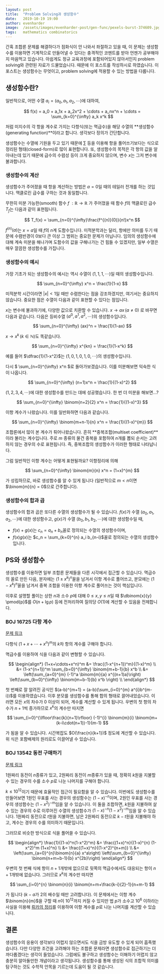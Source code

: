 ```yaml
---
layout: post
title:  "Problem Solving과 생성함수"
date:   2019-10-19 19:00
author: evenharder
image:  /assets/images/evenharder-post/gen-func/pexels-burst-374609.jpg
tags:   mathematics combinatorics
---
```


간혹 조합론 문제를 해결하다가 점화식이 안 나와서 좌절하고 있을 때, 이 문제는 생성함수를 이용하면 기계적으로 만들어낼 수 있다는 충격적인 코멘트를 받아 언젠가 공부해야지 마음먹고 있습니다. 아쉽게도 정규 교육과정에 포함되어있지 않아서인지 problem solving와 관련된 자료가 드물었습니다. 때문에 이 포스트를 작성하시로 하였습니다. 이 포스트는 생성함수는 무엇이고, problem solving에 적용할 수 있는 방법을 다룹니다.

## 생성함수란?

일반적으로, 어떤 수열 ${a_i} = (a_0, a_1, a_2, \cdots)$에 대하여, 

$$
f(x) = a_0 + a_1x + a_2x^2 + \cdots + a_nx^n + \cdots = \sum_{k=0}^{\infty} a_k x^k
$$

처럼 미지수의 각 항을 계수로 가지는 다항식(또는 멱급수)을 해당 수열의 **생성함수 (generating function)**이라고 합니다. 생각보다 정의가 간단합니다.

생성함수는 수열에 기원을 두고 있기 때문에 $\sum$ 등을 이용해 항을 풀어쓰기보다는 식으로 정리된 형태(closed-form)로 많이 표현합니다. 또, 생성함수의 목적은 각 항의 값을 알아내는데 있기 때문에 급수의 수렴성 등이 크게 중요하지 않으며, 변수 $x$는 그저 변수에 불과합니다.

### 생성함수의 계산

생성함수가 주어졌을 때 항을 계산하는 방법은 $a = 0$일 때의 테일러 전개를 하는 것입니다. 맥클로린 급수를 구하는 것과 동일합니다. 

무한히 미분 가능한(smooth) 함수 $f\ : \mathbb{R} \to \mathbb{R}$ 가 주어졌을 때 함수 $f$의 맥클로린 급수 $T_f$는 다음과 같이 표현됩니다.

$$
T_f(x) = \sum_{n=0}^{\infty}\frac{f^{(n)}(0)}{n!}x^n
$$

$f^{(n)}(a)$는 $x = a$일 때 $f$의 $n$계 도함수입니다. 미적분학과는 달리, 항에만 의미를 두기 때문에 수렴반경이 0보다 큰 이상 그 범위는 중요한 문제가 아닙니다. 임의의 생성함수에 대해 계속 미분을 해나가며 도함수의 값을 구해나가는 건 힘들 수 있겠지만, 일부 수열은 매우 깔끔한 생성함수를 가집니다.

### 생성함수의 예시

가장 기초가 되는 생성함수의 예시는 역시 수열이 $(1, 1, 1, \cdots)$일 때의 생성함수입니다.

$$
\sum_{n=0}^{\infty} x^n = \frac{1}{1-x}
$$

미적분학 시간이라면 $\lvert x \rvert < 1$일 때만 수렴한다는 점을 강조하겠지만, 여기서는 중요하지 않습니다. 중요한 점은 수열이 다음과 같이 표현할 수 있다는 점입니다.

$x$는 변수에 불과하기에, 다양한 값으로 치환할 수 있습니다. $x \to ax\, (a \neq 0)$ 로 바꾸면 다음과 같습니다. 다음은 등비수열 $(a^0, a^1, a^2, \cdots)$의 생성함수입니다.

$$
\sum_{n=0}^{\infty} (ax)^n = \frac{1}{1-ax}
$$

$x \to x^k\, (k \in \mathbb{N})$도 똑같습니다.

$$
\sum_{n=0}^{\infty} x^{kn} = \frac{1}{1-x^k}
$$

예를 들어 $\dfrac{1}{1-x^2}$는 $(1, 0, 1, 0, 1, 0, \cdots)$의 생성함수입니다.

다시 $ \sum_{n=0}^{\infty} x^n $로 돌아가보겠습니다. 이를 미분해보면 익숙한 식이 나옵니다.

$$
\sum_{n=0}^{\infty} (n+1)x^n = \frac{1}{(1-x)^2}
$$

$(1, 2, 3, 4, \cdots)$에 대한 생성함수를 만드는 데에 성공했습니다. 한 번 더 미분을 해보면...?

$$
\sum_{n=0}^{\infty} \binom{n+2}{2} x^n = \frac{1}{(1-x)^3}
$$

이항 계수가 나왔습니다. 이를 일반화하면 다음과 같습니다.

$$
\sum_{n=0}^{\infty} \binom{m+n-1}{n} x^n = \frac{1}{(1-x)^{m}}
$$

조합론에서 많이 본 계수가 튀어나왔습니다. 흔히 **중복조합(multiset coefficient)**이라 불리는 계수입니다. 주로 $m$ 종류의 물건 중복을 포함하여 $n$개를 뽑되 순서는 고려하지 않는 경우의 수로 표현됩니다. 즉, 중복조합의 생성함수가 이러한 형태로 나타납니다.

그럼 일반적인 이항 계수는 어떻게 표현될까요? 이항정리에 의해

$$
\sum_{n=0}^{\infty} \binom{m}{n} x^n = (1+x)^{m}
$$

가 성립하므로, 바로 생성함수를 알 수 있게 됩니다 (일반적으로 $m < n$이면 $\binom{m}{n} = 0$으로 간주합니다).

### 생성함수의 합과 곱

생성함수의 합과 곱은 또다른 수열의 생성함수가 될 수 있습니다. $f(x)$가 수열 $(a_0, a_1, a_2, \cdots)$에 대한 생성함수고, $g(x)$가 수열 $(b_0, b_1, b_2, \cdots)$에 대한 생성함수일 때,

+ $f(x) + g(x)$는 $c_n = a_n + b_n$꼴로 정의되는 수열의 생성함수이며,
+ $f(x)g(x)$는 $c_n = \sum_{k=0}^{n} a_i b_{n-i}$꼴로 정의되는 수열의 생성함수입니다.

## PS와 생성함수

생성함수를 이용하면 일부 조합론 문제들을 다른 시각에서 접근할 수 있습니다. 멱급수의 꼴로 만든 다음, 분자에는 $(1 \pm x^k)^n$꼴을 남겨서 이항 계수로 풀어쓰고, 분모에는 $(1-x^k)^n$꼴을 남겨서 중복 조합을 이용한 이항 계수로 풀어쓰는 것이 핵심입니다.

이후로 설명할 풀이는 상한 $n$과 소수 $p$에 대해 $0 \leq x, y \leq n$일 때 $\dbinom{x}{y} \pmod{p}$를 $O(n + \lg p)$ 등에 전처리하여 질의당 $O(1)$에 계산할 수 있음을 전제합니다.

### BOJ 16725 다항 계수

[문제 링크](http://icpc.me/16725)

다항식 $(1+x+\cdots+x^n)^m$의 $k$차 항의 계수를 구해야 합니다.

멱급수를 이용하여 식을 다음과 같이 변형할 수 있습니다.

$$
\begin{align*}
(1+x+\cdots+x^n)^m &= \frac{(1-x^{n+1})^m}{(1-x)^m} \\
&= (1-x^{n+1})^m \sum_{b=0}^{\infty} \binom{m+b-1}{b} x^b \\ 
&= \left(\sum_{a=0}^{m} (-1)^a \binom{m}{a} x^{(n+1)a}\right) \left(\sum_{b=0}^{\infty} \binom{m+b-1}{b} x^b \right) \\
\end{align*}
$$

첫 번째로 잘 알려진 공식인 $(a-b)^{m+1} = (a-b)(\sum_{i=0}^{m} a^{i}b^{m-i})$를 이용하였습니다. 이후 분모를 생성함수를 통해 합의 형태로 끌어내었습니다. 이러면 모든 $x$의 차수가 0 이상이 되어, 계수를 계산할 수 있게 됩니다. 우변의 첫 항의 차수가 $n+1$씩 증가하므로 $x^k$의 계수만 따지면

$$
\sum_{i=0}^{\lfloor\frac{k}{n+1}\rfloor} (-1)^{i} \binom{m}{i} \binom{m+(k-i\cdot(n+1))-1}{m-1}
$$

가 됨을 알 수 있습니다. 시간복잡도 $O(\frac{n}{k+1})$ 정도에 계산할 수 있습니다. 위 식은 포함배제의 원리로도 이끌어낼 수 있습니다.

### BOJ 13542 동전 구매하기

[문제 링크](http://icpc.me/13542)

1원짜리 동전이 $n$종류가 있고, 2원짜리 동전이 $m$종류가 있을 때, 정확히 $k$원을 지불할 수 있는 경우의 수를 소수 $p$로 나눈 나머지를 구해야 합니다.

$k \leq 10^{12}$이기 때문에 효율적인 접근이 필요함을 알 수 있습니다. 이번에도 생성함수를 만들어보면 1원인 우표를 사는 경우의 생성함수는 $(1-x)^{-n}$이며, 2원인 우표를 사는 경우의 생성함수는 $(1-x^2)^{-m}$임을 알 수 있습니다. 이 둘을 조합하면, $k$원을 지불하여 살 수 있는 경우의 수로 이루어진 수열의 생성함수가 $(1-x)^{-n}(1-x^2)^{-m}$임을 알 수 있습니다. 1원짜리 동전으로 $t$원을 지불하면, 남은 2원짜리 동전으로 $k-t$원을 지불해야 하고, 계수는 경우의 수를 의미하기 때문입니다.

그러므로 비슷한 방식으로 식을 풀어쓸 수 있습니다.

$$
\begin{align*}
\frac{1}{(1-x)^n(1-x^2)^m} &= \frac{(1+x)^n}{(1-x)^{n} (1-x^2)^m (1+x)^n} \\
&= \frac{(1+x)^n}{(1-x^2)^{n+m}} \\
&= \left(\sum_{a=0}^{n}\binom{n}{a} x^a\right) \left(\sum_{b=0}^{\infty} \binom{n+m+b-1}{b} x^{2b}\right)
\end{align*}
$$

우변의 첫 번째 식에 항이 $n+1$개밖에 없으므로 뒷쪽의 멱급수에서도 대응되는 항이 $n+1$개밖에 없습니다. 그러므로 $x^k$의 계수만 따지면

$$
\sum_{i=0}^{n} \binom{n}{i} \binom{n+m+\frac{k-i}{2}-1}{n+m-1}
$$

가 됩니다 ($k-a$가 2의 배수일 때만 고려합니다). 이 문제에서는 이항 계수 $\binom{n}{m}$을 구할 때 $n$이 $10^{12}$까지 커질 수 있지만 법 $p$가 소수고 $10^6$ 이하라는 사실을 이용해 [뤼카의 정리](https://en.wikipedia.org/wiki/Lucas%27s_theorem)를 이용하여 이항 계수를 $p$로 나눈 나머지를 계산할 수 있습니다.

## 결론

생성함수의 응용이 생각보다 어렵지 않으면서도 식을 금방 유도할 수 있게 되어 흡족했습니다. 다만 다양한 조건을 고려해야 하는 조합론 문제라면 생성함수로 접근하기는 더 까다롭겠다는 생각이 들었습니다. 그럼에도 불구하고 생성함수는 이해하기 어렵지 않고 충분히 알아둘만한 개념이라고 생각됩니다. 생성함수를 통해 생성된 식의 조합적 의미를 탐구하는 것도 수학적 안목을 기르는데 도움이 될 것 같습니다.

